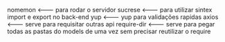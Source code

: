 nomemon <--- para rodar o servidor
sucrese <--- para utilizar sintex import e export no back-end
yup <--- yup para validações rapidas
axios <--- serve para requisitar outras api
require-dir <--- serve para pegar todas as pastas do models de uma vez sem precisar reutilizar o require
